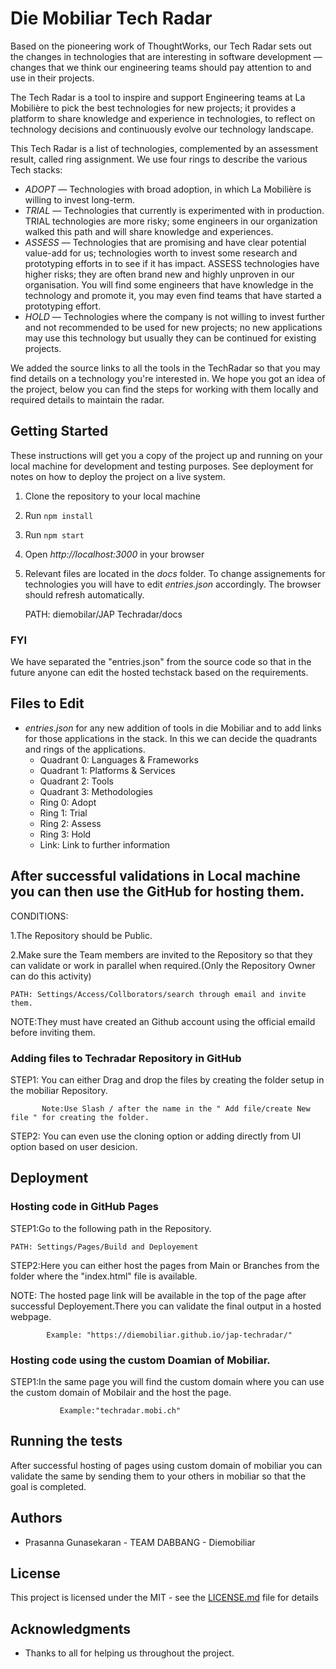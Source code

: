 # Die Mobiliar Tech Radar

Based on the pioneering work of ThoughtWorks, our Tech Radar sets out the changes in technologies that are interesting in software development — changes that we think our engineering teams should pay attention to and use in their projects.

The Tech Radar is a tool to inspire and support Engineering teams at La Mobilière to pick the best technologies for new projects; it provides a platform to share knowledge and experience in technologies, to reflect on technology decisions and continuously evolve our technology landscape.

This Tech Radar is a list of technologies, complemented by an assessment result, called ring assignment. We use four rings to describe the various Tech stacks:

* *ADOPT* — Technologies with broad adoption, in which La Mobilière is willing to invest long-term.
* *TRIAL* — Technologies that currently is experimented with in production. TRIAL technologies are more risky; some engineers in our organization walked this path and will share knowledge and experiences.
* *ASSESS* — Technologies that are promising and have clear potential value-add for us; technologies worth to invest some research and prototyping efforts in to see if it has impact. ASSESS technologies have higher risks; they are often brand new and highly unproven in our organisation. You will find some engineers that have knowledge in the technology and promote it, you may even find teams that have started a prototyping effort.
* *HOLD* — Technologies where the company is not willing to invest further and not recommended to be used for new projects; no new applications may use this technology but usually they can be continued for existing projects.

We added the source links to all the tools in the TechRadar so that you may find details on a technology you're interested in. We hope you got an idea of the project, below you can find the steps for working with them locally and required details to maintain the radar.

## Getting Started

These instructions will get you a copy of the project up and running on your local machine for development and testing purposes. See deployment for notes on how to deploy the project on a live system.

1. Clone the repository to your local machine
2. Run `npm install`
3. Run `npm start`
4. Open _http://localhost:3000_ in your browser
2. Relevant files are located in the _docs_ folder. To change assignements for technologies you will have to edit _entries.json_ accordingly. The browser should refresh automatically.

	PATH: diemobilar/JAP Techradar/docs

### FYI
We have separated the "entries.json" from the source code so that in the future anyone can edit the hosted techstack based on the requirements.

## Files to Edit

* _entries.json_ for any new addition of tools in die Mobiliar and to add links for those applications in the stack. In this we can decide the quadrants and rings of the applications.
    * Quadrant 0: Languages & Frameworks
    * Quadrant 1: Platforms & Services
    * Quadrant 2: Tools
    * Quadrant 3: Methodologies
    * Ring 0: Adopt
    * Ring 1: Trial
    * Ring 2: Assess
    * Ring 3: Hold
    * Link: Link to further information

## After successful validations in Local machine you can then use the GitHub for hosting them.

CONDITIONS:

1.The Repository should be Public.

2.Make sure the Team members are invited to the Repository so that they can validate or work in parallel when required.(Only the Repository Owner can do this activity)

    PATH: Settings/Access/Collborators/search through email and invite them.

  NOTE:They must have created an Github account using the official emaild before inviting them.

### Adding files to Techradar Repository in GitHub

STEP1: You can either Drag and drop the files by creating the folder setup in the mobiliar Repository.

           Note:Use Slash / after the name in the " Add file/create New file " for creating the folder.

STEP2: You can even use the cloning option or adding directly from UI option based on user desicion.

## Deployment
### Hosting code in GitHub Pages

STEP1:Go to the following path in the Repository.

    PATH: Settings/Pages/Build and Deployement

STEP2:Here you can either host the pages from Main or Branches from the folder where the "index.html" file is available.

 NOTE: The hosted page link will be available in the top of the page after successful Deployement.There you can validate the final output in a hosted webpage.

    		Example: "https://diemobiliar.github.io/jap-techradar/"

### Hosting code using the custom Doamian of Mobiliar.

STEP1:In the same page you will find the custom domain where you can use the custom domain of Mobilair and the host the page.

     		   Example:"techradar.mobi.ch"

## Running the tests

After successful hosting of pages using custom domain of mobiliar you can validate the same by sending them to your others in mobiliar so that the goal is completed.

## Authors

* Prasanna Gunasekaran - TEAM DABBANG - Diemobiliar

## License

This project is licensed under the MIT - see the [LICENSE.md](LICENSE.md) file for details

## Acknowledgments

* Thanks to all for helping us throughout the project.


